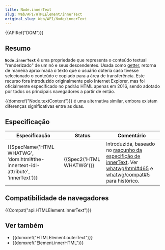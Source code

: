```yaml
---
title: Node.innerText
slug: Web/API/HTMLElement/innerText
original_slug: Web/API/Node/innerText
---
```

{{APIRef("DOM")}}

## Resumo

**`Node.innerText`** é uma propriedade que representa o conteúdo textual "renderizado" de um nó e seus descendentes. Usada como [getter](/pt-BR/docs/), retorna de maneira aproximada o texto que o usuário obteria caso tivesse selecionado o conteúdo e copiado para a área de transferência. Este recurso fora introduzido originalmente pelo Internet Explorer, mas foi oficialmente especificado no padrão HTML apenas em 2016, sendo adotado por todos os principais navegadores a partir de então.

{{domxref("Node.textContent")}} é uma alternativa similar, embora existam diferenças significativas entre as duas.

## Especificação

| Especificação                                                                                                | Status                           | Comentário                                                                                                                                                                                                                                                    |
| ------------------------------------------------------------------------------------------------------------ | -------------------------------- | ------------------------------------------------------------------------------------------------------------------------------------------------------------------------------------------------------------------------------------------------------------- |
| {{SpecName('HTML WHATWG', 'dom.html#the-innertext-idl-attribute', 'innerText')}} | {{Spec2('HTML WHATWG')}} | Introduzida, baseado no [rascunho da especifição de innerText](https://github.com/rocallahan/innerText-spec). Ver [whatwg/html#465](https://github.com/whatwg/html/issues/465) e [whatwg/compat#5](https://github.com/whatwg/compat/issues/5) para histórico. |

## Compatibilidade de navegadores

{{Compat("api.HTMLElement.innerText")}}

## Ver também

- {{domxref("HTMLElement.outerText")}}
- {{domxref("Element.innerHTML")}}
